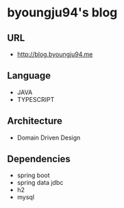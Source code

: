 # byoungju94's blog

## URL
- http://blog.byoungju94.me

## Language
- JAVA
- TYPESCRIPT

## Architecture
- Domain Driven Design

## Dependencies
- spring boot
- spring data jdbc
- h2
- mysql
